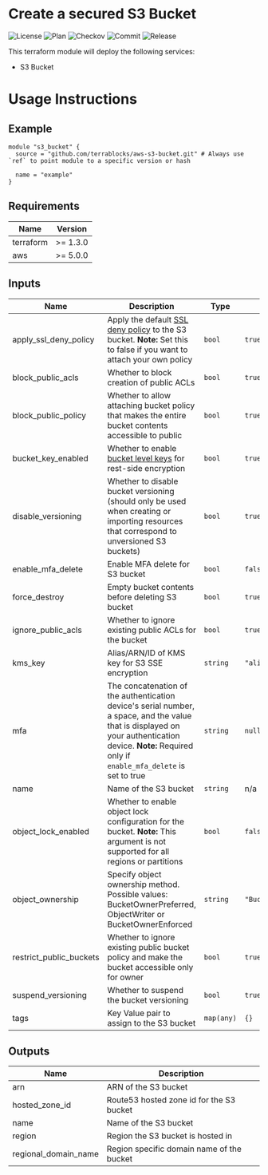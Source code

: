 <!-- BEGIN_TF_DOCS -->
# Create a secured S3 Bucket

![License](https://img.shields.io/github/license/terrablocks/aws-s3-bucket?style=for-the-badge) ![Plan](https://img.shields.io/github/actions/workflow/status/terrablocks/aws-s3-bucket/tf-plan.yml?branch=main&label=Plan&style=for-the-badge) ![Checkov](https://img.shields.io/github/actions/workflow/status/terrablocks/aws-s3-bucket/checkov.yml?branch=main&label=Checkov&style=for-the-badge) ![Commit](https://img.shields.io/github/last-commit/terrablocks/aws-s3-bucket?style=for-the-badge) ![Release](https://img.shields.io/github/v/release/terrablocks/aws-s3-bucket?style=for-the-badge)

This terraform module will deploy the following services:
- S3 Bucket

# Usage Instructions
## Example
```hcl
module "s3_bucket" {
  source = "github.com/terrablocks/aws-s3-bucket.git" # Always use `ref` to point module to a specific version or hash

  name = "example"
}
```

## Requirements

| Name | Version |
|------|---------|
| terraform | >= 1.3.0 |
| aws | >= 5.0.0 |

## Inputs

| Name | Description | Type | Default | Required |
|------|-------------|------|---------|:--------:|
| apply_ssl_deny_policy | Apply the default [SSL deny policy](https://docs.aws.amazon.com/AmazonS3/latest/userguide/example-bucket-policies.html#example-bucket-policies-HTTP-HTTPS) to the S3 bucket. **Note:** Set this to false if you want to attach your own policy | `bool` | `true` | no |
| block_public_acls | Whether to block creation of public ACLs | `bool` | `true` | no |
| block_public_policy | Whether to allow attaching bucket policy that makes the entire bucket contents accessible to public | `bool` | `true` | no |
| bucket_key_enabled | Whether to enable [bucket level keys](https://docs.aws.amazon.com/AmazonS3/latest/userguide/bucket-key.html) for rest-side encryption | `bool` | `true` | no |
| disable_versioning | Whether to disable bucket versioning (should only be used when creating or importing resources that correspond to unversioned S3 buckets) | `bool` | `true` | no |
| enable_mfa_delete | Enable MFA delete for S3 bucket | `bool` | `false` | no |
| force_destroy | Empty bucket contents before deleting S3 bucket | `bool` | `true` | no |
| ignore_public_acls | Whether to ignore existing public ACLs for the bucket | `bool` | `true` | no |
| kms_key | Alias/ARN/ID of KMS key for S3 SSE encryption | `string` | `"alias/aws/s3"` | no |
| mfa | The concatenation of the authentication device's serial number, a space, and the value that is displayed on your authentication device. **Note:** Required only if `enable_mfa_delete` is set to true | `string` | `null` | no |
| name | Name of the S3 bucket | `string` | n/a | yes |
| object_lock_enabled | Whether to enable object lock configuration for the bucket. **Note:** This argument is not supported for all regions or partitions | `bool` | `false` | no |
| object_ownership | Specify object ownership method. Possible values: BucketOwnerPreferred, ObjectWriter or BucketOwnerEnforced | `string` | `"BucketOwnerEnforced"` | no |
| restrict_public_buckets | Whether to ignore existing public bucket policy and make the bucket accessible only for owner | `bool` | `true` | no |
| suspend_versioning | Whether to suspend the bucket versioning | `bool` | `true` | no |
| tags | Key Value pair to assign to the S3 bucket | `map(any)` | `{}` | no |

## Outputs

| Name | Description |
|------|-------------|
| arn | ARN of the S3 bucket |
| hosted_zone_id | Route53 hosted zone id for the S3 bucket |
| name | Name of the S3 bucket |
| region | Region the S3 bucket is hosted in |
| regional_domain_name | Region specific domain name of the bucket |

<!-- END_TF_DOCS -->
